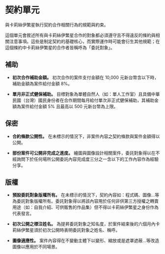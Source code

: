 # 契約單元

與卡莉絲伊繁星執行契約合作相關行為的規範與約束。

這個單元會敘述所有與卡莉絲伊繁星合作的對象都必須遵守且不得違反的條約與相關注意事項。這些是制定契約的基礎核心，而實際運作時可能會衍生其他規範；在這個條約中卡莉絲伊繁星的合作者皆稱呼為「委託對象」。

## 補助

* **初次合作補助金額。** 初次合作的案件支付金額在 10,000 元新台幣含以下時，補助金額為案件給付金額 8%。

* **單月非正式健保補助。** 目標對象為單體自然人（如：單人工作室）且具備中華民國（台灣）國民身份者在合作期間每月給付單次非正式健保補助，其補助金額為案件給付金額 5% 且最高以 500 元新台幣為上限。

## 保密

* **合約條款公開性。** 在未標示的情況下，非案件內容之契約條款與案件金額得以公開。

* **部份案件可公開非完成之進度。** 繪圖與圖像設計相關案件，委託對象得以在不經詢問下於任何場所公開委託內容完成度三分之一含以下的工作內容作為經驗分享。

## 版權

* **預設委託對象版權所有。** 在未標示的情況下，契約內容如：程式碼、圖像…等為委託對象版權所有。委託對象得以將該內容用於任何非供第三方授權之轉賣用途（如：自我介紹、可供販售的作品集）但不得以卡莉絲伊繁星之身份作為代表發言。

* **初次公開之標注姓名。** 為提昇委託對象之知名度，於案件結束後的六個月內卡莉絲伊繁星須於初次公開時表明委託對象之姓名、稱呼。

* **圖像適應性。** 案件內容得在不變動主體下以變形、縮放或是遮罩遮蔽…等改造圖像以應用於不同場景。
